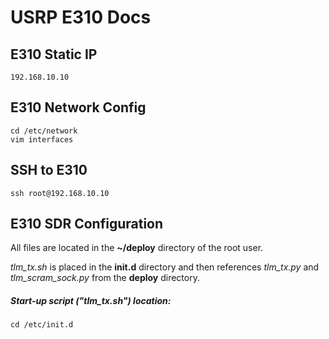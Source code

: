 # USRP E310 Docs

## E310 Static IP
```
192.168.10.10
```

## E310 Network Config
```
cd /etc/network
vim interfaces
```

## SSH to E310
```
ssh root@192.168.10.10
```

## E310 SDR Configuration
All files are located in the **~/deploy** directory of the root user.

*tlm_tx.sh* is placed in the **init.d** directory and then references *tlm_tx.py* and *tlm_scram_sock.py* from the **deploy** directory.

##### Start-up script ("tlm_tx.sh") location:
```
cd /etc/init.d
```